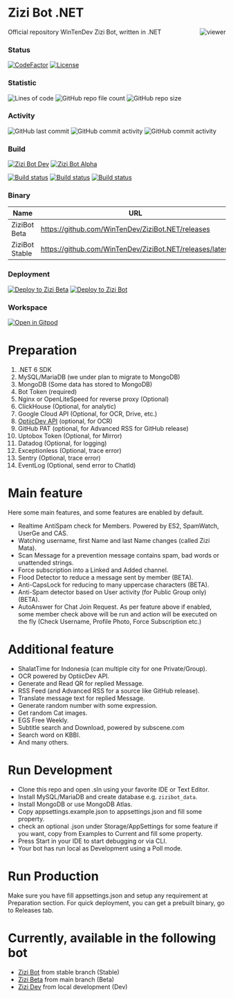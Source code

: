 # Zizi Bot .NET

<img align="right" src="https://komarev.com/ghpvc/?username=WinTenDev&style=flat&color=d83a7c&label=Views" alt="viewer" />

Official repository WinTenDev Zizi Bot, written in .NET

### Status

[![CodeFactor](https://www.codefactor.io/repository/github/wintendev/ZiziBot.net/badge)](https://www.codefactor.io/repository/github/wintendev/ZiziBot.net)
[![License](https://img.shields.io/github/license/WinTenDev/ZiziBot.NET?label=License&color=brightgreen&cacheSeconds=3600)](./LICENSE)

### Statistic

![Lines of code](https://img.shields.io/tokei/lines/github/WinTenDev/ZiziBot.NET?style=flat-square)
![GitHub repo file count](https://img.shields.io/github/directory-file-count/WinTenDev/ZiziBot.NET?style=flat-square)
![GitHub repo size](https://img.shields.io/github/repo-size/WinTenDev/ZiziBot.NET?style=flat-square)

### Activity

![GitHub last commit](https://img.shields.io/github/last-commit/WinTenDev/ZiziBot.NET?style=flat-square)
![GitHub commit activity](https://img.shields.io/github/commit-activity/w/WinTenDev/ZiziBot.NET?style=flat-square)
![GitHub commit activity](https://img.shields.io/github/commit-activity/m/WinTenDev/ZiziBot.NET?style=flat-square)

### Build

[![Zizi Bot Dev](https://github.com/WinTenDev/ZiziBot.NET/actions/workflows/zizibot-dev-build.yml/badge.svg)](https://github.com/WinTenDev/ZiziBot.NET/actions/workflows/zizibot-dev-build.yml)
[![Zizi Bot Alpha](https://github.com/WinTenDev/ZiziBot.NET/actions/workflows/zizibot-alpha-build.yml/badge.svg)](https://github.com/WinTenDev/ZiziBot.NET/actions/workflows/zizibot-alpha-build.yml)

[![Build status](https://ci.appveyor.com/api/projects/status/3q9x4lpy0w81bvdb/branch/main?svg=true)](https://ci.appveyor.com/project/Azhe403/zizibot-net/branch/main)
[![Build status](https://ci.appveyor.com/api/projects/status/3q9x4lpy0w81bvdb/branch/stable?svg=true)](https://ci.appveyor.com/project/Azhe403/zizibot-net/branch/stable)
[![Build status](https://ci.appveyor.com/api/projects/status/3q9x4lpy0w81bvdb?svg=true)](https://ci.appveyor.com/project/Azhe403/zizibot-net)

### Binary

| Name           | URL                                                      |
|----------------|----------------------------------------------------------|
| ZiziBot Beta   | https://github.com/WinTenDev/ZiziBot.NET/releases        |
| ZiziBot Stable | https://github.com/WinTenDev/ZiziBot.NET/releases/latest |

### Deployment

[![Deploy to Zizi Beta](https://github.com/WinTenDev/ZiziBot.NET/actions/workflows/deploy-zizibeta-to-linux.yml/badge.svg)](https://github.com/WinTenDev/ZiziBot.NET/actions/workflows/deploy-zizibeta-to-linux.yml)
[![Deploy to Zizi Bot](https://github.com/WinTenDev/ZiziBot.NET/actions/workflows/deploy-zizibot-to-linux.yml/badge.svg)](https://github.com/WinTenDev/ZiziBot.NET/actions/workflows/deploy-zizibot-to-linux.yml)

### Workspace

[![Open in Gitpod](https://gitpod.io/button/open-in-gitpod.svg)](https://gitpod.io/#https://github.com/WinTenDev/ZiziBot.NET)

# Preparation

1. .NET 6 SDK
2. MySQL/MariaDB (we under plan to migrate to MongoDB)
3. MongoDB (Some data has stored to MongoDB)
4. Bot Token (required)
5. Nginx or OpenLiteSpeed for reverse proxy (Optional)
6. ClickHouse (Optional, for analytic)
7. Google Cloud API (Optional, for OCR, Drive, etc.)
8. [OptiicDev API](https://optiic.dev) (optional, for OCR)
9. GitHub PAT (optional, for Advanced RSS for GitHub release)
10. Uptobox Token (Optional, for Mirror)
11. Datadog (Optional, for logging)
12. Exceptionless (Optional, trace error)
13. Sentry (Optional, trace error)
14. EventLog (Optional, send error to ChatId)

# Main feature

Here some main features, and some features are enabled by default.

- Realtime AntiSpam check for Members. Powered by ES2, SpamWatch, UserGe and CAS.
- Watching username, first Name and last Name changes (called Zizi Mata).
- Scan Message for a prevention message contains spam, bad words or unattended strings.
- Force subscription into a Linked and Added channel.
- Flood Detector to reduce a message sent by member (BETA).
- Anti-CapsLock for reducing to many uppercase characters (BETA).
- Anti-Spam detector based on User activity (for Public Group only) (BETA).
- AutoAnswer for Chat Join Request. As per feature above if enabled, some member check above will be run and action will
  be executed on the fly (Check Username, Profile Photo, Force Subscription etc.)

# Additional feature

- ShalatTime for Indonesia (can multiple city for one Private/Group).
- OCR powered by OptiicDev API.
- Generate and Read QR for replied Message.
- RSS Feed (and Advanced RSS for a source like GitHub release).
- Translate message text for replied Message.
- Generate random number with some expression.
- Get random Cat images.
- EGS Free Weekly.
- Subtitle search and Download, powered by subscene.com
- Search word on KBBI.
- And many others.

# Run Development

- Clone this repo and open .sln using your favorite IDE or Text Editor.
- Install MySQL/MariaDB and create database e.g. `zizibot_data`.
- Install MongoDB or use MongoDB Atlas.
- Copy appsettings.example.json to appsettings.json and fill some property.
- check an optional .json under Storage/AppSettings for some feature if you want, copy from Examples to Current and fill
  some property.
- Press Start in your IDE to start debugging or via CLI.
- Your bot has run local as Development using a Poll mode.

# Run Production

Make sure you have fill appsettings.json and setup any requirement at Preparation section.
For quick deployment, you can get a prebuilt binary, go to Releases tab.

# Currently, available in the following bot

- [Zizi Bot](https://t.me/MissZiziBot) from stable branch (Stable)
- [Zizi Beta](https://t.me/MissZiziBetaBot) from main branch (Beta)
- [Zizi Dev](https://t.me/MissZiziDevBot) from local development (Dev)
